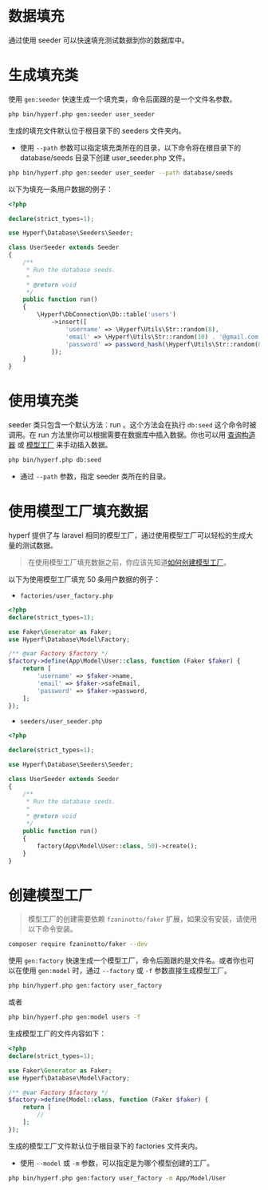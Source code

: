 # 数据填充

通过使用 seeder 可以快速填充测试数据到你的数据库中。

# 生成填充类

使用 `gen:seeder` 快速生成一个填充类，命令后面跟的是一个文件名参数。

```bash
php bin/hyperf.php gen:seeder user_seeder
```

生成的填充文件默认位于根目录下的 seeders 文件夹内。

* 使用 `--path` 参数可以指定填充类所在的目录，以下命令将在根目录下的 database/seeds 目录下创建 user_seeder.php 文件。

```bash
php bin/hyperf.php gen:seeder user_seeder --path database/seeds
```

以下为填充一条用户数据的例子：

```php
<?php

declare(strict_types=1);

use Hyperf\Database\Seeders\Seeder;

class UserSeeder extends Seeder
{
    /**
     * Run the database seeds.
     *
     * @return void
     */
    public function run()
    {
        \Hyperf\DbConnection\Db::table('users')
            ->insert([
                'username' => \Hyperf\Utils\Str::random(8),
                'email' => \Hyperf\Utils\Str::random(10) . '@gmail.com',
                'password' => password_hash(\Hyperf\Utils\Str::random(8), PASSWORD_BCRYPT),
            ]);
    }
}

```

# 使用填充类

seeder 类只包含一个默认方法：run 。这个方法会在执行 `db:seed` 这个命令时被调用。在 run 方法里你可以根据需要在数据库中插入数据。你也可以用 [查询构造器](/zh-cn/db/querybuilder) 或 [模型工厂](#创建模型工厂) 来手动插入数据。

```bash
php bin/hyperf.php db:seed
```

* 通过 `--path` 参数，指定 seeder 类所在的目录。

# 使用模型工厂填充数据

hyperf 提供了与 laravel 相同的模型工厂，通过使用模型工厂可以轻松的生成大量的测试数据。

> 在使用模型工厂填充数据之前，你应该先知道[如何创建模型工厂](#创建模型工厂)。

以下为使用模型工厂填充 50 条用户数据的例子：

* `factories/user_factory.php`

```php
<?php
declare(strict_types=1);

use Faker\Generator as Faker;
use Hyperf\Database\Model\Factory;

/** @var Factory $factory */
$factory->define(App\Model\User::class, function (Faker $faker) {
    return [
        'username' => $faker->name,
        'email' => $faker->safeEmail,
        'password' => $faker->password,
    ];
});

```

* `seeders/user_seeder.php`

```php
<?php

declare(strict_types=1);

use Hyperf\Database\Seeders\Seeder;

class UserSeeder extends Seeder
{
    /**
     * Run the database seeds.
     *
     * @return void
     */
    public function run()
    {
        factory(App\Model\User::class, 50)->create();
    }
}

```

# 创建模型工厂

> 模型工厂的创建需要依赖 `fzaninotto/faker` 扩展，如果没有安装，请使用以下命令安装。

```bash
composer require fzaninotto/faker --dev
```

使用 `gen:factory` 快速生成一个模型工厂，命令后面跟的是文件名。或者你也可以在使用 `gen:model` 时，通过 `--factory` 或 `-f` 参数直接生成模型工厂。

```bash
php bin/hyperf.php gen:factory user_factory
```

或者

```bash
php bin/hyperf.php gen:model users -f
```
生成模型工厂的文件内容如下：

```php
<?php
declare(strict_types=1);

use Faker\Generator as Faker;
use Hyperf\Database\Model\Factory;

/** @var Factory $factory */
$factory->define(Model::class, function (Faker $faker) {
    return [
        //
    ];
});

```

生成的模型工厂文件默认位于根目录下的 factories 文件夹内。

* 使用 `--model` 或 `-m` 参数，可以指定是为哪个模型创建的工厂。

```bash
php bin/hyperf.php gen:factory user_factory -m App/Model/User
```

